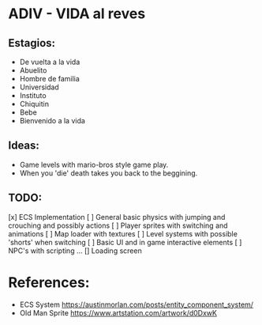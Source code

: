 # ADIV - VIDA al reves

## Estagios:
- De vuelta a la vida
- Abuelito
- Hombre de familia
- Universidad
- Instituto
- Chiquitin
- Bebe
- Bienvenido a la vida

## Ideas:
- Game levels with mario-bros style game play.
- When you 'die' death takes you back to the beggining.

## TODO:
[x] ECS Implementation
[ ] General basic physics with jumping and crouching and possibly actions
[ ] Player sprites with switching and animations
[ ] Map loader with textures
[ ] Level systems with possible 'shorts' when switching
[ ] Basic UI and in game interactive elements
[ ] NPC's with scripting
...
[] Loading screen

# References:
- ECS System https://austinmorlan.com/posts/entity_component_system/
- Old Man Sprite https://www.artstation.com/artwork/d0DxwK